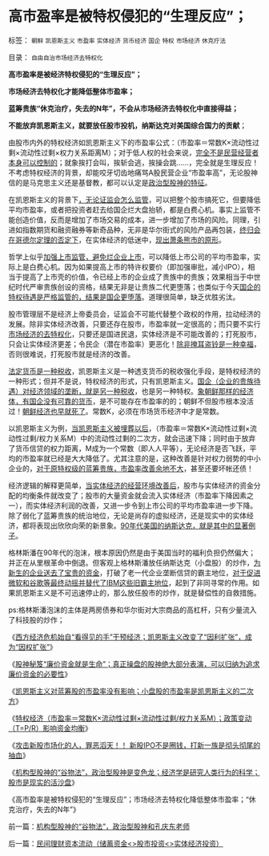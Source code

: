 # 高市盈率是被特权侵犯的“生理反应”；

标签： `朝鲜` `凯恩斯主义` `市盈率` `实体经济` `货币经济` `国企` `特权` `市场经济` `休克疗法` 

目录： `自由自治市场经济去特权化`

**高市盈率是被经济特权侵犯的“生理反应”；**

**市场经济去特权化才能降低整体市盈率；**

**蓝筹贵族“休克治疗，失去的N年”，不会从市场经济去特权化中直接得益；**

**不能放弃凯恩斯主义，就要放任股市投机，纳斯达克对美国综合国力的贡献**；

由股市内外的特权经济如凯恩斯主义下的市盈率公式：（市盈率＝常数K×流动性过剩×流动性过剩×权力关系距离M）；对于低人权的社会来说，[完全不是民营经营者本身可以控制的](../../../2009/8/1/放弃国企垄断去特权，让民企对税收作出贡献.md)；就象挨打会叫，挨斩会逃，挨操会跳……，完全就是生理反应！不考虑特权经济的背景，却能咬牙切齿地痛骂A股民营企业“市盈率高”，无论股神信的是马克思主义还是基督教，都可以认定是[政治型股神的特征](../../../2012/1/5/“左翼股神”是政治性的，还是理财性的？.md)。

在凯恩斯主义的背景下[，无论证监会怎么监管](../../../2012/1/5/证监会政策过度令A股熊遍全球.md)，可以把整个股市搞死它，但要降低平均市盈率，或者把投资者赶去给国企烂大盘抬轿，都是白费心机。事实上监管不能创造价值，反而是增加了市场交易的成本，进一步增加了市场的风险。同理，引进如指数期货和融资融券等新奇品种，无非是华尔街式的风险产品再包装，[终归会在哥德尔定理的否定下](../../../2009/6/5/构成科学完备性的基础断言就是三要素.md)，在实体经济的低迷中，[现出萧条熊市的原形](../../../2012/1/5/证监会政策过度令A股熊遍全球.md)。

哲学上似乎[加强上市监管，避免烂企业上市](../../../2011/10/13/禁止国企IPO，才能实现自由登记上市.md)，可以降低上市公司的平均市盈率，实际上是白费心机。因为如果提高上市的特许权要价（即加强审批，减小IPO），相当于提高了上市壳的价值，令已经上市的企业成了贵族中的贵族；效果相当于中世纪时代严审贵族创设的资格，结果无非是让贵族二代更堕落；也类似于今天[国企的特权待遇是严格监管的，结果是国企更堕落](../../../2011/10/13/公有制经济成分，令股市质量低劣.md)。道理很简单，缺乏优胜劣汰。

股市管理层不是经济上帝委员会，证监会不可能代替整个政权的作用，拉动经济的发展。除非实体经济改善，只要还存在股市，市盈率就一定很高的；而只要不实行[市场经济的去特权化](../../../2011/7/21/经济学的良心就是据理力争　Vs&nbsp;第一流的猪狗.md)，只要还是国进民退，实体经济是不可能改善的；打死股市，只会让实体经济更差；令民企（潜在市盈率）更恶化！[除非掩耳盗铃是一种幸福](../../../2012/1/7/“选择命运盒子的技术”和“打破命运盒子的科学”.md)，否则很难说，打死股市就是经济的改善。

[法定货币是一种税收](../../../2011/10/12/法定货币就是税收；凯恩斯主义相当于无限制加税.md)，凯恩斯主义是一种透支货币的税收强化手段，是特权经济的一种形式；但并不是说，特权经济的形式，只有凯恩斯主义。[国企（企业的贵族待遇）对经济领域的垄断，就是另一种税收](../../../2011/5/23/尚主席向国际板开放国企待遇.md)，也是另一种特权。[象朝鲜那样的经济体，有国企没有可靠的货币](../../../2010/1/10/朝鲜货币抢劫即将进入第二幕：恶性通货膨胀.md)，是不可能存在市盈率的的；朝鲜不但股市根本没活过！[朝鲜经济也早就死了](../../../2012/1/7/金正恩同学当班长的政治价值.md)。常数K，必须在市场货币经济中才是常数。

以凯恩斯主义为例，[当凯恩斯主义被埋葬以后](../../../2011/11/28/货币政策拉动增长不可能；大萧条＝经济危机＋金融危机.md)，（市盈率＝常数K×流动性过剩×流动性过剩/权力关系M）中的流动性过剩的二次方，就会迅速下降；同时由于放弃了货币信贷的权力距离，M成为一个常数（即人人平等），无论经济是否飞跃，平均的市盈率就已经是大大降低了。尤其注意的是，这种改善是针对权力弱势的中小企业的，[对于原特权级的蓝筹贵族，市盈率改善余地不大](../../../2010/10/1/拨乱反正就会有“失去的几十年”——&gt;比亡国强！.md)，甚至还要坏帐还债！

经济逻辑的解释更简单，[当实体经济的经营环境改善后](../../../2011/9/15/股市连赌场都不如，实体经济连股市都不如.md)，股市与实体经济的资金分配的均衡条件就改变了；股市的大量资金就会流入实体经济（市盈率下降因素之一），而实体经济利润的改善，又进一步令到上市公司的平均市盈率进一步下降。除了弱化了蓝筹贵族的统治地位，无论是尚存的虚拟经济，还是现实中的实体经济，都将表现出欣欣向荣的新景象。[90年代美国的纳斯达克，就是其中的显著例子](../../../2007/8/26/谁有资格指责散户投资不理性、.md)。

格林斯潘在90年代的泡沫，根本原因仍然是由于美国当时的福利负担仍然偏大；并正在从里根革命中倒退。但客观上格林斯潘放任纳斯达克（小盘股）的炒作，[为新生的企业送去了宝贵的资金](../../../2012/1/8/凯恩斯主义泡沫和高杠杆中的哥德尔定理.md)，打破了老一代企业垄断信贷的霸主地位，[对于促进微软和谷歌等最终动摇并替代了IBM这些旧霸主地位](../../../2011/9/1/乔布斯只是一种货币现象.md)，起到了非同寻常的作用。如果凯恩斯主义是不可迅速停止的，那么放任股市的炒作，就是替偿性的自救措施。

ps:格林斯潘泡沫的主体是两房债券和华尔街对大宗商品的高杠杆，只有少量流入了科技股的炒作；

《[西方经济危机始自“看得见的手”干预经济；凯恩斯主义改变了“因利扩张”，成为“因权扩张”](../../../2012/1/9/试向美国经济添加中国特色.md)》

《[股神秘笈“廉价资金就是生命”；真正操盘的股神绝大部分表演，可以归纳为追求廉价资金的必要性](../../../2012/1/9/股神秘笈“廉价资金就是生命”.md)》

《[凯恩斯主义对蓝筹股的市盈率没有影响；小盘股的市盈率是凯恩斯主义的二次方](../../../2012/1/9/凯恩斯主义对市盈率的影响，理解国进民退.md)》

《[特权经济（市盈率＝常数K×流动性过剩×流动性过剩/权力关系M）；政策变动（T=P/R）影响资金均衡](../../../2012/1/9/特权经济下的民企市盈率无限高！.md)》

《[攻击新股市场化的人，罪恶滔天！！ 新股IPO不是圈钱，打新一族是彻头彻尾的抽血](../../../2012/1/9/攻击新股市场化的人!罪恶滔天！.md)》

《[机构型股神的“谷物法”，政治型股神是变色龙；经济学是研究人类行为的科学；股市是现实的活沙盘](../../../2012/1/10/机构型股神的“谷物法”，政治型股神和孔庆东老师.md)》

《高市盈率是被特权侵犯的“生理反应”；市场经济去特权化降低整体市盈率；“休克治疗，失去的N年”》

前一篇：[机构型股神的“谷物法”，政治型股神和孔庆东老师](../../../2012/1/10/机构型股神的“谷物法”，政治型股神和孔庆东老师.md)

后一篇：[民间理财资本流动（储蓄资金&lt;&gt;股市投资&lt;&gt;实体经济投资）](../../../2012/1/10/民间理财资本流动（储蓄资金&lt;&gt;股市投资&lt;&gt;实体经济投资）.md)